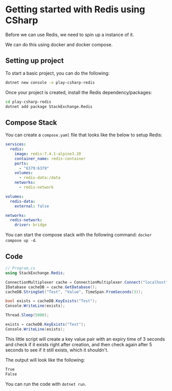 # Getting started with Redis using CSharp

Before we can use Redis, we need to spin up a instance of it. 

We can do this using docker and docker compose.

## Setting up project

To start a basic project, you can do the following:

```bash
dotnet new console -o play-csharp-redis
```

Once your project is created, install the Redis dependency/packages:

```bash
cd play-csharp-redis
dotnet add package StackExchange.Redis
```

## Compose Stack

You can create a `compose.yaml` file that looks like the below to setup Redis:

```yaml
services:
  redis:
    image: redis:7.4.1-alpine3.20
    container_name: redis-container
    ports:
      - "6379:6379"
    volumes:
      - redis-data:/data
    networks:
      - redis-network

volumes:
  redis-data:
    external: false

networks:
  redis-network:
    driver: bridge
```

You can start the compose stack with the following command: `docker compose up -d`.

## Code

```csharp
// Program.cs
using StackExchange.Redis;

ConnectionMultiplexer cache = ConnectionMultiplexer.Connect("localhost");
IDatabase cacheDB = cache.GetDatabase();
cacheDB.StringSet("Test", "Value", TimeSpan.FromSeconds(3));

bool exists = cacheDB.KeyExists("Test");
Console.WriteLine(exists);

Thread.Sleep(5000);

exists = cacheDB.KeyExists("Test");
Console.WriteLine(exists);
```

This little script will create a key value pair with an expiry time of 3 seconds and check if it exists right after creation, and then check again after 5 seconds to see if it still exists, which it shouldn't.

The output will look like the following:

```bash
True
False
```

You can run the code with `dotnet run`.
